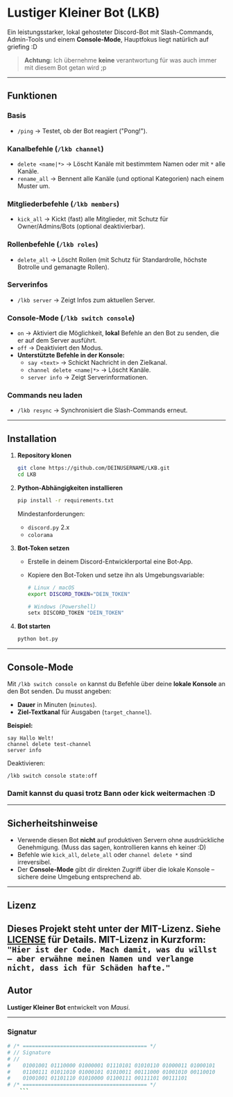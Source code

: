 
# Lustiger Kleiner Bot (LKB) 

Ein leistungsstarker, lokal gehosteter Discord-Bot mit Slash-Commands, Admin-Tools und einem **Console-Mode**, Hauptfokus liegt natürlich auf griefing :D

>  **Achtung:** Ich übernehme **keine** verantwortung für was auch immer mit diesem Bot getan wird ;p

---

## Funktionen

### Basis
- `/ping` → Testet, ob der Bot reagiert ("Pong!").

### Kanalbefehle (`/lkb channel`)
- `delete <name|*>` → Löscht Kanäle mit bestimmtem Namen oder mit `*` alle Kanäle.
- `rename_all` → Bennent alle Kanäle (und optional Kategorien) nach einem Muster um.

### Mitgliederbefehle (`/lkb members`)
- `kick_all` → Kickt (fast) alle Mitglieder, mit Schutz für Owner/Admins/Bots (optional deaktivierbar).

### Rollenbefehle (`/lkb roles`)
- `delete_all` → Löscht Rollen (mit Schutz für Standardrolle, höchste Botrolle und gemanagte Rollen).

### Serverinfos
- `/lkb server` → Zeigt Infos zum aktuellen Server.

### Console-Mode (`/lkb switch console`)
- `on` → Aktiviert die Möglichkeit, **lokal** Befehle an den Bot zu senden, die er auf dem Server ausführt.
- `off` → Deaktiviert den Modus.
- **Unterstützte Befehle in der Konsole:**
  - `say <text>` → Schickt Nachricht in den Zielkanal.
  - `channel delete <name|*>` → Löscht Kanäle.
  - `server info` → Zeigt Serverinformationen.
  
### Commands neu laden
- `/lkb resync` → Synchronisiert die Slash-Commands erneut.

---

## Installation

1. **Repository klonen**
   ```bash
   git clone https://github.com/DEINUSERNAME/LKB.git
   cd LKB

2. **Python-Abhängigkeiten installieren**

   ```bash
   pip install -r requirements.txt
   ```

   Mindestanforderungen:

   * `discord.py` 2.x
   * `colorama`

3. **Bot-Token setzen**

   * Erstelle in deinem Discord-Entwicklerportal eine Bot-App.
   * Kopiere den Bot-Token und setze ihn als Umgebungsvariable:

     ```bash
     # Linux / macOS
     export DISCORD_TOKEN="DEIN_TOKEN"

     # Windows (Powershell)
     setx DISCORD_TOKEN "DEIN_TOKEN"
     ```

4. **Bot starten**

   ```bash
   python bot.py
   ```

---

## Console-Mode

Mit `/lkb switch console on` kannst du Befehle über deine **lokale Konsole** an den Bot senden.
Du musst angeben:

* **Dauer** in Minuten (`minutes`).
* **Ziel-Textkanal** für Ausgaben (`target_channel`).

**Beispiel:**

```
say Hallo Welt!
channel delete test-channel
server info
```

Deaktivieren:

```
/lkb switch console state:off
```
### Damit kannst du quasi trotz Bann oder kick weitermachen :D
---

## Sicherheitshinweise

* Verwende diesen Bot **nicht** auf produktiven Servern ohne ausdrückliche Genehmigung. (Muss das sagen, kontrollieren kanns eh keiner :D)
* Befehle wie `kick_all`, `delete_all` oder `channel delete *` sind irreversibel.
* Der **Console-Mode** gibt dir direkten Zugriff über die lokale Konsole – sichere deine Umgebung entsprechend ab.

---

## Lizenz

Dieses Projekt steht unter der **MIT-Lizenz**. Siehe [LICENSE](LICENSE) für Details.
MIT-Lizenz in Kurzform:
`"Hier ist der Code. Mach damit, was du willst – aber erwähne meinen Namen und verlange nicht, dass ich für Schäden hafte."`
---

## Autor

**Lustiger Kleiner Bot** entwickelt von *Mausi*.

---

### Signatur
```bash
# /* ======================================== */
# // Signature
# //
#    01001001 01110000 01000001 01110101 01010110 01000011 01000101
#    01100111 01011010 01000101 01010011 00111000 01001010 00110010
#    01001001 01101110 01010000 01100111 00111101 00111101
# /* ======================================== */
    ```
